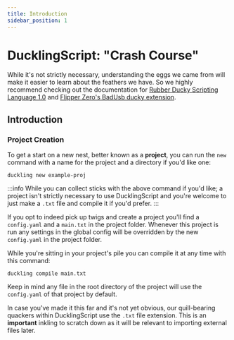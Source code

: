 ```yaml
---
title: Introduction
sidebar_position: 1
---
```


# DucklingScript: "Crash Course"

While it's not strictly necessary, understanding the eggs we came from will make it easier to learn about the feathers we have. So we highly recommend checking out the documentation for [Rubber Ducky Scripting Language 1.0](https://web.archive.org/web/20220816200129/http://github.com/hak5darren/USB-Rubber-Ducky/wiki/Duckyscript) and [Flipper Zero's BadUsb ducky extension](https://docs.flipper.net/bad-usb).

## Introduction
### Project Creation
To get a start on a new nest, better known as a **project**, you can run the `new` command with a name for the project and a directory if you'd like one:
```
duckling new example-proj
```

:::info
While you can collect sticks with the above command if you'd like; a project isn't strictly necessary to use DucklingScript and you're welcome to just make a `.txt` file and compile it if you'd prefer.
:::

If you opt to indeed pick up twigs and create a project you'll find a `config.yaml` and a `main.txt` in the project folder. Whenever this project is run any settings in the global config will be overridden by the new `config.yaml` in the project folder.

While you're sitting in your project's pile you can compile it at any time with this command:
```
duckling compile main.txt
```

Keep in mind any file in the root directory of the project will use the `config.yaml` of that project by default.

In case you've made it this far and it's not yet obvious, our quill-bearing quackers within DucklingScript use the `.txt` file extension. This is an **important** inkling to scratch down as it will be relevant to importing external files later.